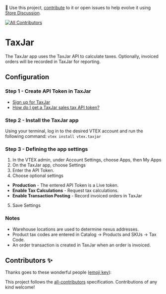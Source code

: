 📢 Use this project, [contribute](https://github.com/vtex-apps/ship-station) to it or open issues to help evolve it using [Store Discussion](https://github.com/vtex-apps/store-discussion).

<!-- ALL-CONTRIBUTORS-BADGE:START - Do not remove or modify this section -->

[![All Contributors](https://img.shields.io/badge/all_contributors-0-orange.svg?style=flat-square)](#contributors-)

<!-- ALL-CONTRIBUTORS-BADGE:END -->

# TaxJar

The TaxJar app uses the TaxJar API to calculate taxes.  Optionally, invoiced orders will be recorded in TaxJar for reporting.

## Configuration

### Step 1 - Create API Token in TaxJar

- [Sign up for TaxJar](https://app.taxjar.com/api_sign_up) 
- [How do I get a TaxJar sales tax API token?](https://support.taxjar.com/article/160-how-do-i-get-a-taxjar-sales-tax-api-token)

### Step 2 - Install the TaxJar app

Using your terminal, log in to the desired VTEX account and run the following command:
`vtex install vtex.taxjar`

### Step 3 - Defining the app settings

1. In the VTEX admin, under Account Settings, choose Apps, then My Apps
2. On the TaxJar app, choose Settings
3. Enter the API Token.
4. Choose optional settings
- **Production** - The entered API Token is a Live token.
- **Enable Tax Calculations** - Request tax calculations.
- **Enable Transaction Posting** - Record invoiced orders in TaxJar
5. Save Settings

### Notes

- Warehouse locations are used to determine nexus addresses.
- Product tax codes are entered in Catalog -> Products and SKUs -> Tax Code.
- An order transaction is created in TaxJar when an order is invoiced.

## Contributors ✨

Thanks goes to these wonderful people ([emoji key](https://allcontributors.org/docs/en/emoji-key)):

<!-- ALL-CONTRIBUTORS-LIST:START - Do not remove or modify this section -->
<!-- prettier-ignore-start -->
<!-- markdownlint-disable -->
<!-- markdownlint-enable -->
<!-- prettier-ignore-end -->

<!-- ALL-CONTRIBUTORS-LIST:END -->

This project follows the [all-contributors](https://github.com/all-contributors/all-contributors) specification. Contributions of any kind welcome!
